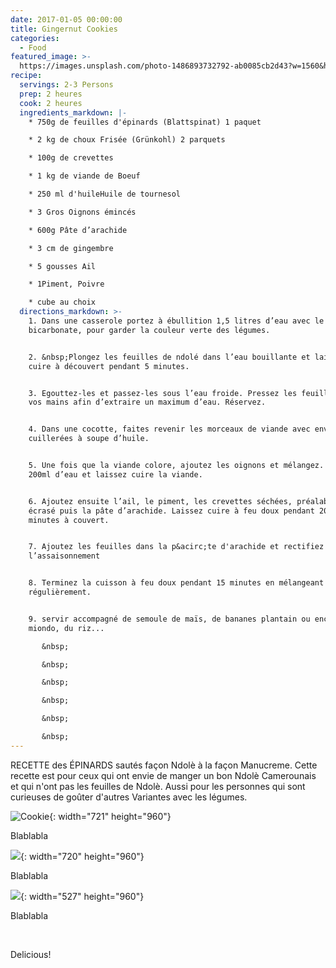 ```yaml
---
date: 2017-01-05 00:00:00
title: Gingernut Cookies
categories:
  - Food
featured_image: >-
  https://images.unsplash.com/photo-1486893732792-ab0085cb2d43?w=1560&h=940&fit=crop
recipe:
  servings: 2-3 Persons
  prep: 2 heures
  cook: 2 heures
  ingredients_markdown: |-
    * 750g de feuilles d'épinards (Blattspinat) 1 paquet

    * 2 kg de choux Frisée (Grünkohl) 2 parquets

    * 100g de crevettes

    * 1 kg de viande de Boeuf

    * 250 ml d'huileHuile de tournesol

    * 3 Gros Oignons émincés

    * 600g Pâte d’arachide

    * 3 cm de gingembre

    * 5 gousses Ail

    * 1Piment, Poivre

    * cube au choix
  directions_markdown: >-
    1. Dans une casserole portez à ébullition 1,5 litres d’eau avec le sel et
    bicarbonate, pour garder la couleur verte des légumes.


    2. &nbsp;Plongez les feuilles de ndolé dans l’eau bouillante et laissez
    cuire à découvert pendant 5 minutes.


    3. Egouttez-les et passez-les sous l’eau froide. Pressez les feuilles avec
    vos mains afin d’extraire un maximum d’eau. Réservez.


    4. Dans une cocotte, faites revenir les morceaux de viande avec environ 5
    cuillerées à soupe d’huile.


    5. Une fois que la viande colore, ajoutez les oignons et mélangez. Ajoutez
    200ml d’eau et laissez cuire la viande.


    6. Ajoutez ensuite l’ail, le piment, les crevettes séchées, préalablement
    écrasé puis la pâte d’arachide. Laissez cuire à feu doux pendant 20
    minutes à couvert.


    7. Ajoutez les feuilles dans la p&acirc;te d'arachide et rectifiez
    l’assaisonnement


    8. Terminez la cuisson à feu doux pendant 15 minutes en mélangeant
    régulièrement.


    9. servir accompagné de semoule de maïs, de bananes plantain ou encore de
    miondo, du riz...

       &nbsp;

       &nbsp;

       &nbsp;

       &nbsp;

       &nbsp;

       &nbsp;
---
```


RECETTE des &Eacute;PINARDS sautés fa&ccedil;on Ndol&egrave; &agrave; la fa&ccedil;on Manucreme. Cette recette est pour ceux qui ont envie de manger un bon Ndol&egrave; Camerounais et qui n'ont pas les feuilles de Ndol&egrave;. Aussi pour les personnes qui sont curieuses de go&ucirc;ter d'autres Variantes avec les légumes.

![Cookie](/uploads/121246554-195158788684036-7355990087354061869-n-1.jpg){: width="721" height="960"}

Blablabla

![](/uploads/121666580-195158808684034-386349668868991432-n.jpg){: width="720" height="960"}

Blablabla

![](/uploads/121735320-195158825350699-8681158573540534354-n.jpg){: width="527" height="960"}

Blablabla

&nbsp;

Delicious\!